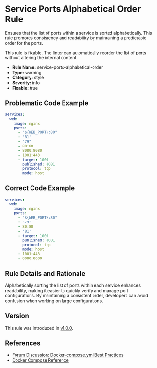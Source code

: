 # Service Ports Alphabetical Order Rule

Ensures that the list of ports within a service is sorted alphabetically. This rule promotes consistency and readability
by maintaining a predictable order for the ports.

This rule is fixable. The linter can automatically reorder the list of ports without altering the internal content.

- **Rule Name:** service-ports-alphabetical-order
- **Type:** warning
- **Category:** style
- **Severity:** info
- **Fixable:** true

## Problematic Code Example

```yaml
services:
  web:
    image: nginx
    ports:
      - "${WEB_PORT}:80"
      - '81'
      - "79"
      - 80:80
      - 8080:8080
      - 1001:443
      - target: 1000
        published: 8081
        protocol: tcp
        mode: host
```

## Correct Code Example

```yaml
services:
  web:
    image: nginx
    ports:
      - "${WEB_PORT}:80"
      - "79"
      - 80:80
      - '81'
      - target: 1000
        published: 8081
        protocol: tcp
        mode: host
      - 1001:443
      - 8080:8080
```

## Rule Details and Rationale

Alphabetically sorting the list of ports within each service enhances readability, making it easier to quickly verify
and manage port configurations. By maintaining a consistent order, developers can avoid confusion when working on large
configurations.

## Version

This rule was introduced in [v1.0.0](https://github.com/zavoloklom/docker-compose-linter/releases).

## References

- [Forum Discussion: Docker-compose.yml Best Practices](https://forums.docker.com/t/docker-compose-yml-best-practices/28995)
- [Docker Compose Reference](https://docs.docker.com/reference/compose-file/services/#ports)
